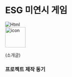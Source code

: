 # ESG 미연시 게임 
<img alt="Html" src ="https://img.shields.io/badge/renpy.svg?&style=for-the-badge&logo=renpy&logoColor=#FF7F7F"/>
<div style="display: flex; align-items: flex-start;"><img src="https://techstack-generator.vercel.app/python-icon.svg" alt="icon" width="65" height="65" /></div>

(소개글) 



### 프로젝트 제작 동기 
